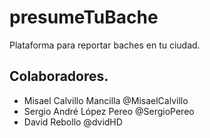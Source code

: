 # presumeTuBache
Plataforma para reportar baches en tu ciudad.


## Colaboradores.
- Misael Calvillo Mancilla @MisaelCalvillo
- Sergio André López Pereo @SergioPereo
-   David Rebollo @dvidHD

